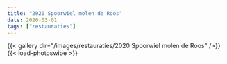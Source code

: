 ```yaml
---
title: "2020 Spoorwiel molen de Roos"
date: 2020-03-01
tags: ["restauraties"]
---
```


{{< gallery dir="/images/restauraties/2020 Spoorwiel molen de Roos" />}}
{{< load-photoswipe >}}